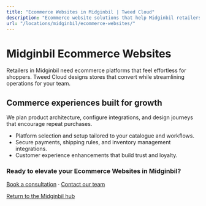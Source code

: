 ```yaml
---
title: "Ecommerce Websites in Midginbil | Tweed Cloud"
description: "Ecommerce website solutions that help Midginbil retailers sell with confidence."
url: "/locations/midginbil/ecommerce-websites/"
---
```


# Midginbil Ecommerce Websites

Retailers in Midginbil need ecommerce platforms that feel effortless for shoppers. Tweed Cloud designs stores that convert while streamlining operations for your team.

## Commerce experiences built for growth

We plan product architecture, configure integrations, and design journeys that encourage repeat purchases.

- Platform selection and setup tailored to your catalogue and workflows.
- Secure payments, shipping rules, and inventory management integrations.
- Customer experience enhancements that build trust and loyalty.

### Ready to elevate your Ecommerce Websites in Midginbil?

[Book a consultation](/consultation/) · [Contact our team](/contact/)

[Return to the Midginbil hub](/locations/midginbil/)
